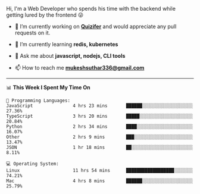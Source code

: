 Hi, I'm a Web Developer who spends his time with the backend while getting lured by the frontend 😜

- 🔭 I’m currently working on **[Quizifer](https://github.com/SutharMukesh/Quizifer/)** and would appreciate any pull requests on it.

- 🌱 I’m currently learning **redis, kubernetes**

- 💬 Ask me about **javascript, nodejs, CLI tools**

- 📫 How to reach me **mukeshsuthar336@gmail.com**

---
<!--START_SECTION:waka-->
📊 **This Week I Spent My Time On** 

```text
💬 Programming Languages: 
JavaScript               4 hrs 23 mins       ██████░░░░░░░░░░░░░░░░░░░   27.36% 
TypeScript               3 hrs 20 mins       █████░░░░░░░░░░░░░░░░░░░░   20.84% 
Python                   2 hrs 34 mins       ████░░░░░░░░░░░░░░░░░░░░░   16.07% 
Other                    2 hrs 9 mins        ███░░░░░░░░░░░░░░░░░░░░░░   13.47% 
JSON                     1 hr 18 mins        ██░░░░░░░░░░░░░░░░░░░░░░░   8.11%

💻 Operating System: 
Linux                    11 hrs 54 mins      ██████████████████░░░░░░░   74.21% 
Mac                      4 hrs 8 mins        ██████░░░░░░░░░░░░░░░░░░░   25.79%

```


<!--END_SECTION:waka-->
